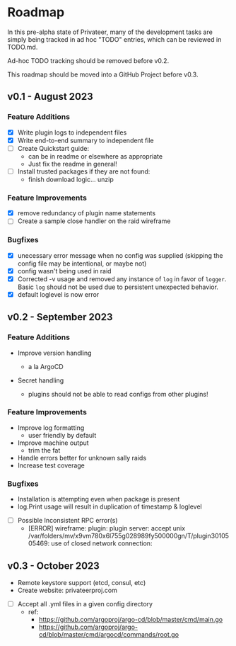 # Roadmap

In this pre-alpha state of Privateer, many of the development tasks are simply being tracked in ad hoc "TODO" entries, which can be reviewed in TODO.md. 

Ad-hoc TODO tracking should be removed before v0.2.

This roadmap should be moved into a GitHub Project before v0.3.

## v0.1 - August 2023

### Feature Additions

- [x] Write plugin logs to independent files
- [x] Write end-to-end summary to independent file
- [ ] Create Quickstart guide:
  - can be in readme or elsewhere as appropriate
  - Just fix the readme in general!
- [ ] Install trusted packages if they are not found:
  - finish download logic... unzip

### Feature Improvements

- [x] remove redundancy of plugin name statements
- [ ] Create a sample close handler on the raid wireframe

### Bugfixes

- [x] unecessary error message when no config was supplied (skipping the config file may be intentional, or maybe not)
- [x] config wasn't being used in raid
- [x] Corrected -v usage and removed any instance of `log` in favor of `logger`. Basic `log` should not be used due to persistent unexpected behavior.
- [x] default loglevel is now error

## v0.2 - September 2023

### Feature Additions

- Improve version handling
  - a la ArgoCD

- Secret handling
  - plugins should not be able to read configs from other plugins!

### Feature Improvements

- Improve log formatting
  - user friendly by default
- Improve machine output
  - trim the fat
- Handle errors better for unknown sally raids
- Increase test coverage

### Bugfixes

- Installation is attempting even when package is present
- log.Print usage will result in duplication of timestamp & loglevel
- [ ] Possible Inconsistent RPC error(s)
  - [ERROR] wireframe: plugin: plugin server: accept unix /var/folders/mv/x9vm780x6l755g028989fy500000gn/T/plugin3010505469: use of closed network connection: 

## v0.3 - October 2023

- Remote keystore support (etcd, consul, etc)
- Create website: privateerproj.com
- [ ] Accept all .yml files in a given config directory
  - ref:
    - https://github.com/argoproj/argo-cd/blob/master/cmd/main.go
    - https://github.com/argoproj/argo-cd/blob/master/cmd/argocd/commands/root.go
